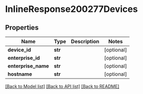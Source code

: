 # InlineResponse200277Devices

## Properties
Name | Type | Description | Notes
------------ | ------------- | ------------- | -------------
**device_id** | **str** |  | [optional] 
**enterprise_id** | **str** |  | [optional] 
**enterprise_name** | **str** |  | [optional] 
**hostname** | **str** |  | [optional] 

[[Back to Model list]](../README.md#documentation-for-models) [[Back to API list]](../README.md#documentation-for-api-endpoints) [[Back to README]](../README.md)

